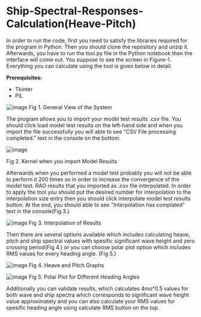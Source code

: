 # Ship-Spectral-Responses-Calculation(Heave-Pitch)

In order to run the code, first you need to satisfy the libraries required for the program in Python. Then you should clone the repository and unzip it. Afterwards, you have to run the tool.py file in the Python notebook then the interface will come out. You suppose to see the screen in Figure-1.
Everything you can calculate using the tool is given below in detail.


**Prerequisites:**
- Tkinter
- PIL


![image](https://github.com/kaganbozali/Ship-Spectral-Responses-Calculation-Heave-Pitch-/assets/104154215/59c83d18-c1a1-4aeb-ab90-9904ca15f10b)
Fig 1. General View of the System

The program allows you to import your model test results .csv file. You should click load model test results on the left-hand side and when you import the file successfully you will able to see "CSV File processing completed." text in the console on the bottom.

![image](https://github.com/kaganbozali/Ship-Spectral-Responses-Calculation-Heave-Pitch-/assets/104154215/b9285396-e713-4399-959e-c1578b13e08a)

Fig 2. Kernel when you import Model Results

Afterwards when you performed a model test probably you will not be able to perform it 200 times so in order to increase the convergence of the model test. RAO results that you imported as .csv file interpolated. In order to apply the tool you should put the desired number for interpolation to the interpolation size entry then you should click interpolate model test results button. At the end, you should able to see "Interpolation has complated" text in the console(Fig 3.)

![image](https://github.com/kaganbozali/Ship-Spectral-Responses-Calculation-Heave-Pitch-/assets/104154215/3e7f144c-1405-4c42-9966-7c9dd38cf8bf)
Fig 3. Interpolation of Results

Then there are several options available which includes calculating heave, pitch and ship spectral values with spesific significant wave height and zero crossing period(Fig 4.) or you can choose polar plot option which includes RMS values for every heading angle. (Fig 5.)

![image](https://github.com/kaganbozali/Ship-Spectral-Responses-Calculation-Heave-Pitch-/assets/104154215/45580b6d-8bfa-42e7-8981-34e8066d1297)
Fig 4. Heave and Pitch Graphs

![image](https://github.com/kaganbozali/Ship-Spectral-Responses-Calculation-Heave-Pitch-/assets/104154215/0b0a5139-9932-45a0-a9d1-65146de8004d)
Fig 5. Polar Plot for Different Heading Angles

Additionally you can validate results, which calculates 4mo^0.5 values for both wave and ship spectra which corresponds to significant wave height value approximately and you can also calculate your RMS values for spesific heading angle using calculate RMS button on the top.
